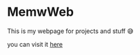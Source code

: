# MemwWeb
This is my webpage for projects and stuff :sweat_smile: 

you can visit it <a href="https://www.memw.es">here</a>
